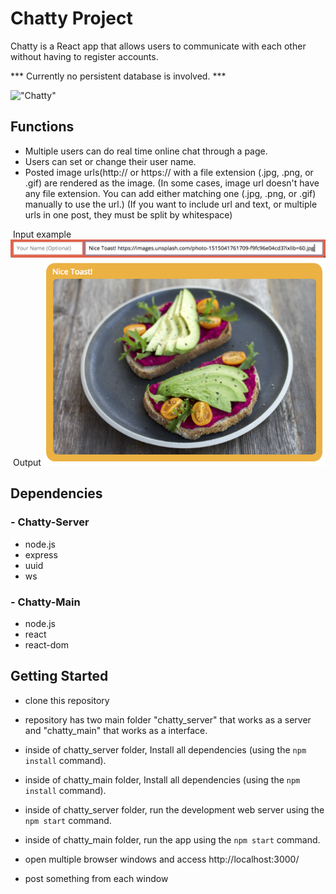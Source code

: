 # Chatty Project

Chatty is a React app that allows users to communicate with each other without having to register accounts. 

 *** Currently no persistent database is involved. ***

!["Chatty"](https://github.com/azusaaz/Chatty/blob/master/docs/chatty3.gif)

## Functions
- Multiple users can do real time online chat through a page.
- Users can set or change their user name.
- Posted image urls(http:// or https:// with a file extension (.jpg, .png, or .gif) are rendered as the image. (In some cases, image url doesn't have any file extension. You can add either matching one (.jpg, .png, or .gif) manually to use the url.) (If you want to include url and text, or multiple urls in one post, they must be split by whitespace)


<caption>&nbsp;Input example</caption>
<img src="https://github.com/azusaaz/Chatty/blob/master/docs/ex_in.png" width ="550px"/>
<caption>&nbsp;Output</caption>
<img src="https://github.com/azusaaz/Chatty/blob/master/docs/ex_out.png" width ="450px"/>

## Dependencies

### - Chatty-Server
- node.js
- express
- uuid
- ws

### - Chatty-Main
- node.js
- react
- react-dom

## Getting Started

- clone this repository
- repository has two main folder "chatty_server" that works as a server and "chatty_main" that works as a interface.

- inside of chatty_server folder, Install all dependencies (using the `npm install` command).
- inside of chatty_main folder, Install all dependencies (using the `npm install` command).
- inside of chatty_server folder, run the development web server using the `npm start` command.
- inside of chatty_main folder, run the app using the `npm start` command.
- open multiple browser windows and access http://localhost:3000/
- post something from each window
